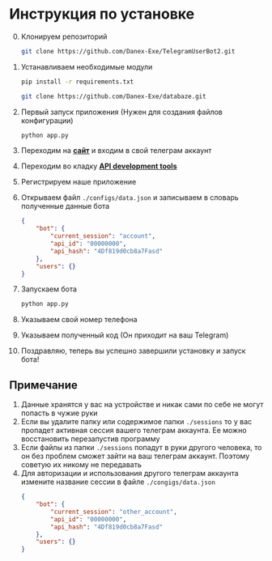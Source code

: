 # Инструкция по установке

0. Клонируем репозиторий
    ```bash
    git clone https://github.com/Danex-Exe/TelegramUserBot2.git
    ```

1. Устанавливаем необходимые модули
    ```bash
    pip install -r requirements.txt
    ```
    ```bash
    git clone https://github.com/Danex-Exe/databaze.git
    ```
2. Первый запуск приложения (Нужен для создания файлов конфигурации)
    ```bash
    python app.py
    ```
3. Переходим на **[сайт](https://my.telegram.org/auth)** и входим в свой телеграм аккаунт
4. Переходим во кладку **[API development tools](https://my.telegram.org/apps)**
5. Регистрируем наше приложение
6. Открываем файл `./configs/data.json` и записываем в словарь полученные данные бота
    ```json
    {
        "bot": {
            "current_session": "account",
            "api_id": "00000000",
            "api_hash": "4Df819d0cb8a7Fasd"
        },
        "users": {}
    }
7. Запускаем бота
    ```bash
    python app.py
    ```
8. Указываем свой номер телефона
9. Указываем полученный код (Он приходит на ваш Telegram)
10. Поздравляю, теперь вы успешно завершили установку и запуск бота!

## Примечание
1. Данные хранятся у вас на устройстве и никак сами по себе не могут попасть в чужие руки
2. Если вы удалите папку или содержимое папки `./sessions` то у вас пропадет активная сессия вашего телеграм аккаунта. Ее можно восстановить перезапустив программу
3. Если файлы из папки `./sessions` попадут в руки другого человека, то он без проблем сможет зайти на ваш телеграм аккаунт. Поэтому советую их никому не передавать
4. Для авторизации и использования другого телеграм аккаунта измените название сессии в файле `./congigs/data.json`
    ```json
    {
        "bot": {
            "current_session": "other_account",
            "api_id": "00000000",
            "api_hash": "4Df819d0cb8a7Fasd"
        },
        "users": {}
    }
    ```

